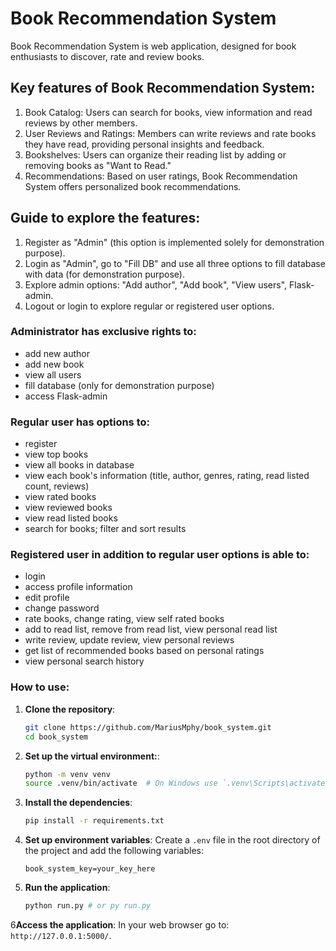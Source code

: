
# Book Recommendation System

Book Recommendation System is web application, designed for book enthusiasts to discover, rate and review books.

## Key features of Book Recommendation System:
1. Book Catalog: Users can search for books, view information and read reviews by other members.
2. User Reviews and Ratings: Members can write reviews and rate books they have read, providing personal insights and feedback.
3. Bookshelves: Users can organize their reading list by adding or removing books as "Want to Read."
4. Recommendations: Based on user ratings, Book Recommendation System offers personalized book recommendations.

## Guide to explore the features:
1. Register as "Admin" (this option is implemented solely for demonstration purpose).
2. Login as "Admin", go to "Fill DB" and use all three options to fill database with data (for demonstration purpose).
3. Explore admin options: "Add author", "Add book", "View users", Flask-admin.
4. Logout or login to explore regular or registered user options.

### Administrator has exclusive rights to:
- add new author
- add new book
- view all users
- fill database (only for demonstration purpose)
- access Flask-admin

### Regular user has options to:
- register
- view top books
- view all books in database
- view each book's information (title, author, genres, rating, read listed count, reviews)
- view rated books
- view reviewed books
- view read listed books
- search for books; filter and sort results

### Registered user in addition to regular user options is able to:
- login
- access profile information
- edit profile
- change password
- rate books, change rating, view self rated books
- add to read list, remove from read list, view personal read list
- write review, update review, view personal reviews
- get list of recommended books based on personal ratings
- view personal search history


### How to use:

1. **Clone the repository**:
    ```sh
    git clone https://github.com/MariusMphy/book_system.git
    cd book_system
    ```

2. **Set up the virtual environment:**:
    ```sh
    python -m venv venv
    source .venv/bin/activate  # On Windows use `.venv\Scripts\activate`
    ```

3. **Install the dependencies**:
    ```sh
    pip install -r requirements.txt
    ```

4. **Set up environment variables**:
    Create a `.env` file in the root directory of the project and add the following variables:
    ```
    book_system_key=your_key_here
    ```

5. **Run the application**:
    ```sh
    python run.py # or py run.py
    ```

6**Access the application**:
    In your web browser go to: `http://127.0.0.1:5000/`.